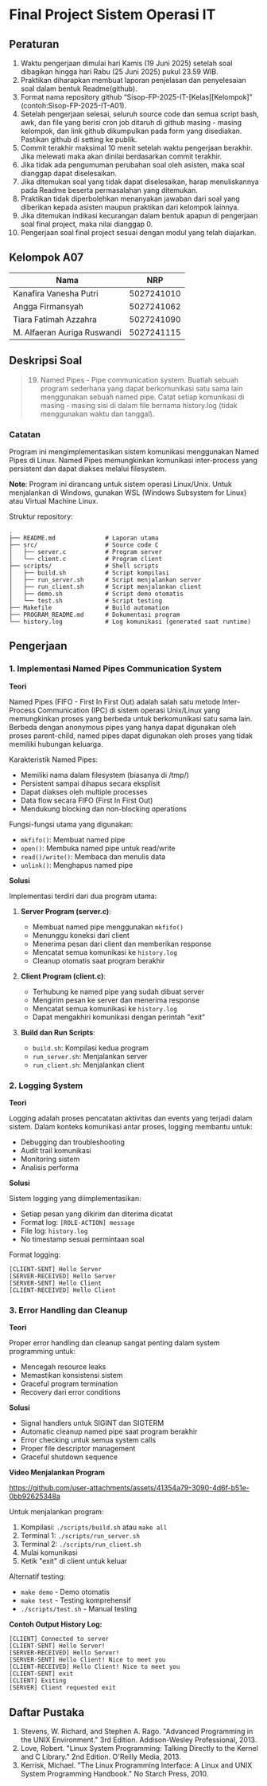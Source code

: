 # Final Project Sistem Operasi IT

## Peraturan
1. Waktu pengerjaan dimulai hari Kamis (19 Juni 2025) setelah soal dibagikan hingga hari Rabu (25 Juni 2025) pukul 23.59 WIB.
2. Praktikan diharapkan membuat laporan penjelasan dan penyelesaian soal dalam bentuk Readme(github).
3. Format nama repository github “Sisop-FP-2025-IT-[Kelas][Kelompok]” (contoh:Sisop-FP-2025-IT-A01).
4. Setelah pengerjaan selesai, seluruh source code dan semua script bash, awk, dan file yang berisi cron job ditaruh di github masing - masing kelompok, dan link github dikumpulkan pada form yang disediakan. Pastikan github di setting ke publik.
5. Commit terakhir maksimal 10 menit setelah waktu pengerjaan berakhir. Jika melewati maka akan dinilai berdasarkan commit terakhir.
6. Jika tidak ada pengumuman perubahan soal oleh asisten, maka soal dianggap dapat diselesaikan.
7. Jika ditemukan soal yang tidak dapat diselesaikan, harap menuliskannya pada Readme beserta permasalahan yang ditemukan.
8. Praktikan tidak diperbolehkan menanyakan jawaban dari soal yang diberikan kepada asisten maupun praktikan dari kelompok lainnya.
9. Jika ditemukan indikasi kecurangan dalam bentuk apapun di pengerjaan soal final project, maka nilai dianggap 0.
10. Pengerjaan soal final project sesuai dengan modul yang telah diajarkan.

## Kelompok A07

Nama | NRP
--- | ---
Kanafira Vanesha Putri | 5027241010
Angga Firmansyah | 5027241062
Tiara Fatimah Azzahra | 5027241090
M. Alfaeran Auriga Ruswandi | 5027241115  

## Deskripsi Soal

> 19. Named Pipes - Pipe communication system.
Buatlah sebuah program sederhana yang dapat berkomunikasi satu sama lain menggunakan sebuah named pipe. Catat setiap komunikasi di masing - masing sisi di dalam file bernama history.log (tidak menggunakan waktu dan tanggal).


### Catatan

Program ini mengimplementasikan sistem komunikasi menggunakan Named Pipes di Linux. Named Pipes memungkinkan komunikasi inter-process yang persistent dan dapat diakses melalui filesystem.

**Note**: Program ini dirancang untuk sistem operasi Linux/Unix. Untuk menjalankan di Windows, gunakan WSL (Windows Subsystem for Linux) atau Virtual Machine Linux.

Struktur repository:
```
.
├── README.md              # Laporan utama
├── src/                   # Source code C
│   ├── server.c           # Program server
│   └── client.c           # Program client  
├── scripts/               # Shell scripts
│   ├── build.sh           # Script kompilasi
│   ├── run_server.sh      # Script menjalankan server
│   ├── run_client.sh      # Script menjalankan client
│   ├── demo.sh            # Script demo otomatis
│   └── test.sh            # Script testing
├── Makefile               # Build automation
├── PROGRAM_README.md      # Dokumentasi program
└── history.log            # Log komunikasi (generated saat runtime)
```

## Pengerjaan

### 1. Implementasi Named Pipes Communication System

**Teori**

Named Pipes (FIFO - First In First Out) adalah salah satu metode Inter-Process Communication (IPC) di sistem operasi Unix/Linux yang memungkinkan proses yang berbeda untuk berkomunikasi satu sama lain. Berbeda dengan anonymous pipes yang hanya dapat digunakan oleh proses parent-child, named pipes dapat digunakan oleh proses yang tidak memiliki hubungan keluarga.

Karakteristik Named Pipes:
- Memiliki nama dalam filesystem (biasanya di /tmp/)
- Persistent sampai dihapus secara eksplisit
- Dapat diakses oleh multiple processes
- Data flow secara FIFO (First In First Out)
- Mendukung blocking dan non-blocking operations

Fungsi-fungsi utama yang digunakan:
- `mkfifo()`: Membuat named pipe
- `open()`: Membuka named pipe untuk read/write
- `read()/write()`: Membaca dan menulis data
- `unlink()`: Menghapus named pipe

**Solusi**

Implementasi terdiri dari dua program utama:

1. **Server Program (server.c)**:
   - Membuat named pipe menggunakan `mkfifo()`
   - Menunggu koneksi dari client
   - Menerima pesan dari client dan memberikan response
   - Mencatat semua komunikasi ke `history.log`
   - Cleanup otomatis saat program berakhir

2. **Client Program (client.c)**:
   - Terhubung ke named pipe yang sudah dibuat server
   - Mengirim pesan ke server dan menerima response
   - Mencatat semua komunikasi ke `history.log`
   - Dapat mengakhiri komunikasi dengan perintah "exit"

3. **Build dan Run Scripts**:
   - `build.sh`: Kompilasi kedua program
   - `run_server.sh`: Menjalankan server
   - `run_client.sh`: Menjalankan client

### 2. Logging System

**Teori**

Logging adalah proses pencatatan aktivitas dan events yang terjadi dalam sistem. Dalam konteks komunikasi antar proses, logging membantu untuk:
- Debugging dan troubleshooting
- Audit trail komunikasi
- Monitoring sistem
- Analisis performa

**Solusi**

Sistem logging yang diimplementasikan:
- Setiap pesan yang dikirim dan diterima dicatat
- Format log: `[ROLE-ACTION] message`
- File log: `history.log`
- No timestamp sesuai permintaan soal

Format logging:
```
[CLIENT-SENT] Hello Server
[SERVER-RECEIVED] Hello Server
[SERVER-SENT] Hello Client
[CLIENT-RECEIVED] Hello Client
```

### 3. Error Handling dan Cleanup

**Teori**

Proper error handling dan cleanup sangat penting dalam system programming untuk:
- Mencegah resource leaks
- Memastikan konsistensi sistem
- Graceful program termination
- Recovery dari error conditions

**Solusi**

- Signal handlers untuk SIGINT dan SIGTERM
- Automatic cleanup named pipe saat program berakhir
- Error checking untuk semua system calls
- Proper file descriptor management
- Graceful shutdown sequence

**Video Menjalankan Program**


https://github.com/user-attachments/assets/41354a79-3090-4d6f-b51e-0bb92625348a


Untuk menjalankan program:

1. Kompilasi: `./scripts/build.sh` atau `make all`
2. Terminal 1: `./scripts/run_server.sh`
3. Terminal 2: `./scripts/run_client.sh`
4. Mulai komunikasi
5. Ketik "exit" di client untuk keluar

Alternatif testing:
- `make demo` - Demo otomatis
- `make test` - Testing komprehensif
- `./scripts/test.sh` - Manual testing

**Contoh Output History Log:**
```log
[CLIENT] Connected to server
[CLIENT-SENT] Hello Server!
[SERVER-RECEIVED] Hello Server!
[SERVER-SENT] Hello Client! Nice to meet you
[CLIENT-RECEIVED] Hello Client! Nice to meet you
[CLIENT-SENT] exit
[CLIENT] Exiting
[SERVER] Client requested exit
```

## Daftar Pustaka

1. Stevens, W. Richard, and Stephen A. Rago. "Advanced Programming in the UNIX Environment." 3rd Edition. Addison-Wesley Professional, 2013.
2. Love, Robert. "Linux System Programming: Talking Directly to the Kernel and C Library." 2nd Edition. O'Reilly Media, 2013.
3. Kerrisk, Michael. "The Linux Programming Interface: A Linux and UNIX System Programming Handbook." No Starch Press, 2010.
